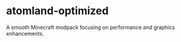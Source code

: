 # atomland-optimized
A smooth Minecraft modpack focusing on performance and graphics enhancements. 
